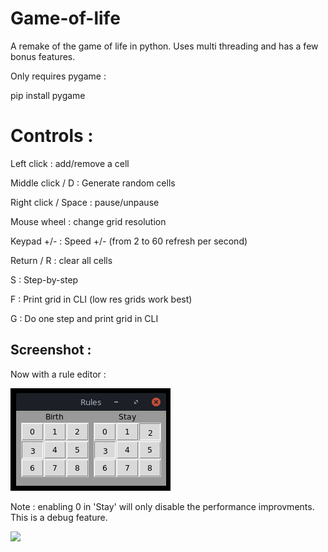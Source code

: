 # Game-of-life
A remake of the game of life in python. Uses multi threading and has a few bonus features.

Only requires pygame :

pip install pygame

# Controls :

Left  click : add/remove a cell

Middle click / D : Generate random cells

Right click / Space : pause/unpause

Mouse wheel : change grid resolution

Keypad +/-  : Speed +/- (from 2 to 60 refresh per second)

Return / R : clear all cells

S : Step-by-step

F : Print grid in CLI (low res grids work best)

G : Do one step and print grid in CLI

## Screenshot :

Now with a rule editor :

![Screenshot](image.png?raw=true)

Note : enabling 0 in 'Stay' will only disable the performance improvments. This is a debug feature.


![](https://i.imgur.com/PkrTGnp.png)

